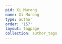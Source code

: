 ```yaml
---
pid: Xi_Murong
name: Xi Murong
type: author
order: '157'
layout: tagpage
collection: author_tags
---
```


